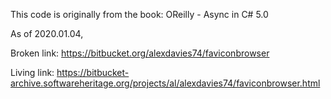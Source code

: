 This code is originally from the book: OReilly - Async in C# 5.0

As of 2020.01.04,

Broken link:
	https://bitbucket.org/alexdavies74/faviconbrowser

Living link:
	https://bitbucket-archive.softwareheritage.org/projects/al/alexdavies74/faviconbrowser.html

